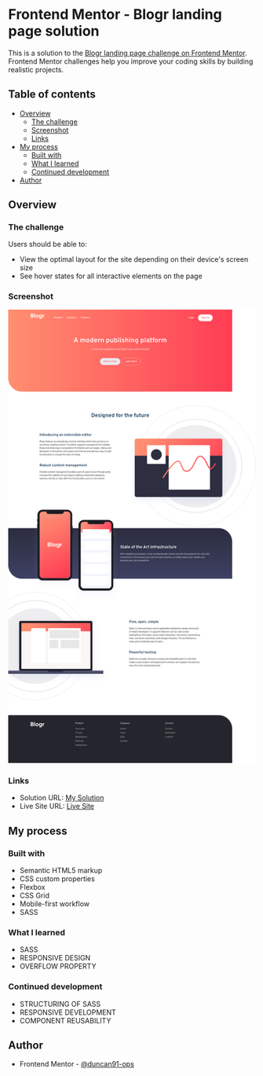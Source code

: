 # Frontend Mentor - Blogr landing page solution

This is a solution to the [Blogr landing page challenge on Frontend Mentor](https://www.frontendmentor.io/challenges/blogr-landing-page-EX2RLAApP). Frontend Mentor challenges help you improve your coding skills by building realistic projects.

## Table of contents

- [Overview](#overview)
  - [The challenge](#the-challenge)
  - [Screenshot](#screenshot)
  - [Links](#links)
- [My process](#my-process)
  - [Built with](#built-with)
  - [What I learned](#what-i-learned)
  - [Continued development](#continued-development)
- [Author](#author)

## Overview

### The challenge

Users should be able to:

- View the optimal layout for the site depending on their device's screen size
- See hover states for all interactive elements on the page

### Screenshot

![My Solution Screenshot](./screenshot.png)

### Links

- Solution URL: [My Solution](https://www.frontendmentor.io/solutions/blogr-landing-page-solution-using-sass-flexbox-and-grid-B6jFHS5y3)
- Live Site URL: [Live Site](https://duncan91-ops.github.io/blogr-landing-page-main/)

## My process

### Built with

- Semantic HTML5 markup
- CSS custom properties
- Flexbox
- CSS Grid
- Mobile-first workflow
- SASS

### What I learned

- SASS
- RESPONSIVE DESIGN
- OVERFLOW PROPERTY

### Continued development

- STRUCTURING OF SASS
- RESPONSIVE DEVELOPMENT
- COMPONENT REUSABILITY

## Author

- Frontend Mentor - [@duncan91-ops](https://www.frontendmentor.io/profile/duncan91-ops)
